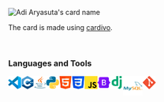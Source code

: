 ![Adi Aryasuta's card name](https://cardivo.vercel.app/api?name=Adi%20Aryasuta&description=Software%20engineering%20student%20at%20SMK%20N%201%20Denpasar&image=https://avatars.githubusercontent.com/u/71261331?v=4&backgroundColor=%2424240&instagram=adiiaryasutaa&github=adiiaryasutaa&twitter=lolcecep&fontColor=%23ffffff&iconColor=%23ffffff&pattern=brickWall&colorPattern=%23181818)

The card is made using [cardivo](https://github.com/satyawikananda/cardivo).

<br />

### Languages and Tools
[<img align="left" alt="Visual Studio Code" width="26px" src="icons/vscode.svg" />](https://code.visualstudio.com/)
[<img align="left" alt="C++" width="26px" src="icons/cpp.svg" />](http://mingw-w64.org/doku.php)
[<img align="left" alt="Java" width="25px" src="icons/java.svg" />](https://www.java.com/en/)
[<img align="left" alt="Pyhton" width="26px" src="icons/python.svg" />](https://www.python.org/)
[<img align="left" alt="HTML" width="26px" src="icons/html.svg" />](https://www.w3.org/html/)
[<img align="left" alt="CSS" width="26px" src="icons/css.svg" />](https://www.w3.org/TR/CSS/#css)
[<img align="left" alt="Javascript" width="26px" src="icons/javascript.svg" />](https://www.ecma-international.org/publications-and-standards/standards/ecma-262/)
[<img align="left" alt="Bootstrap" width="26px" src="icons/bootstrap.svg" />](https://getbootstrap.com/)
[<img align="left" alt="Django" width="26px" src="icons/django.svg" />](https://www.djangoproject.com/)
[<img align="left" alt="MySQL" width="40px" src="icons/mysql.svg" />](https://www.mysql.com/)
[<img align="left" alt="Git" width="26px" src="icons/git.svg" />](https://git-scm.com/)
